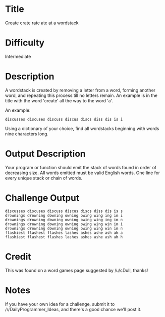 # Title

Create crate rate ate at a wordstack

# Difficulty

Intermediate 

# Description

A wordstack is created by removing a letter from a word, forming another word, and repeating this process till no letters remain. An example is in the title with the word 'create' all the way to the word 'a'.

An example:

    discusses discuses discuss discus discs diss dis is i 

Using a dictionary of your choice, find all wordstacks beginning with words nine characters long.

# Output Description

Your program or function should emit the stack of words found in order of decreasing size. All words emitted must be valid English words. One line for every unique stack or chain of words. 

# Challenge Output

    discusses discuses discuss discus discs diss dis is s 
    drownings drowning downing owning owing wing ing in i 
    drownings drowning downing owning owing wing ing in n 
    drownings drowning downing owning owing wing win in i 
    drownings drowning downing owning owing wing win in n 
    flashiest flashest flashes lashes ashes ashe ash ah a 
    flashiest flashest flashes lashes ashes ashe ash ah h 
    
# Credit

This was found on a word games page suggested by /u/cDull, thanks!

# Notes

If you have your own idea for a challenge, submit it to /r/DailyProgrammer_Ideas, and there's a good chance we'll post it.
